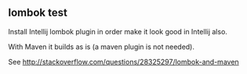 ## lombok test

Install Intellij lombok plugin in order make it look good in Intellij also.

With Maven it builds as is (a maven plugin is not needed).

See http://stackoverflow.com/questions/28325297/lombok-and-maven
